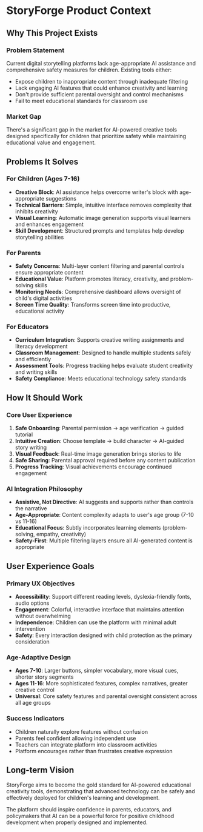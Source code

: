 # StoryForge Product Context

## Why This Project Exists

### Problem Statement
Current digital storytelling platforms lack age-appropriate AI assistance and comprehensive safety measures for children. Existing tools either:
- Expose children to inappropriate content through inadequate filtering
- Lack engaging AI features that could enhance creativity and learning
- Don't provide sufficient parental oversight and control mechanisms
- Fail to meet educational standards for classroom use

### Market Gap
There's a significant gap in the market for AI-powered creative tools designed specifically for children that prioritize safety while maintaining educational value and engagement.

## Problems It Solves

### For Children (Ages 7-16)
- **Creative Block**: AI assistance helps overcome writer's block with age-appropriate suggestions
- **Technical Barriers**: Simple, intuitive interface removes complexity that inhibits creativity
- **Visual Learning**: Automatic image generation supports visual learners and enhances engagement
- **Skill Development**: Structured prompts and templates help develop storytelling abilities

### For Parents
- **Safety Concerns**: Multi-layer content filtering and parental controls ensure appropriate content
- **Educational Value**: Platform promotes literacy, creativity, and problem-solving skills
- **Monitoring Needs**: Comprehensive dashboard allows oversight of child's digital activities
- **Screen Time Quality**: Transforms screen time into productive, educational activity

### For Educators
- **Curriculum Integration**: Supports creative writing assignments and literacy development
- **Classroom Management**: Designed to handle multiple students safely and efficiently
- **Assessment Tools**: Progress tracking helps evaluate student creativity and writing skills
- **Safety Compliance**: Meets educational technology safety standards

## How It Should Work

### Core User Experience
1. **Safe Onboarding**: Parental permission → age verification → guided tutorial
2. **Intuitive Creation**: Choose template → build character → AI-guided story writing
3. **Visual Feedback**: Real-time image generation brings stories to life
4. **Safe Sharing**: Parental approval required before any content publication
5. **Progress Tracking**: Visual achievements encourage continued engagement

### AI Integration Philosophy
- **Assistive, Not Directive**: AI suggests and supports rather than controls the narrative
- **Age-Appropriate**: Content complexity adapts to user's age group (7-10 vs 11-16)
- **Educational Focus**: Subtly incorporates learning elements (problem-solving, empathy, creativity)
- **Safety-First**: Multiple filtering layers ensure all AI-generated content is appropriate

## User Experience Goals

### Primary UX Objectives
- **Accessibility**: Support different reading levels, dyslexia-friendly fonts, audio options
- **Engagement**: Colorful, interactive interface that maintains attention without overwhelming
- **Independence**: Children can use the platform with minimal adult intervention
- **Safety**: Every interaction designed with child protection as the primary consideration

### Age-Adaptive Design
- **Ages 7-10**: Larger buttons, simpler vocabulary, more visual cues, shorter story segments
- **Ages 11-16**: More sophisticated features, complex narratives, greater creative control
- **Universal**: Core safety features and parental oversight consistent across all age groups

### Success Indicators
- Children naturally explore features without confusion
- Parents feel confident allowing independent use
- Teachers can integrate platform into classroom activities
- Platform encourages rather than frustrates creative expression

## Long-term Vision

StoryForge aims to become the gold standard for AI-powered educational creativity tools, demonstrating that advanced technology can be safely and effectively deployed for children's learning and development.

The platform should inspire confidence in parents, educators, and policymakers that AI can be a powerful force for positive childhood development when properly designed and implemented.